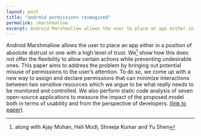 ```yaml
---
layout: post
title: "android permissions reimagined"
permalink: /marshmallow
excerpt: Android Marshmallow allows the user to place an app either in a position of absolute distrust or one with a high level of trust. We show how this does not offer the flexibility to allow certain actions while preventing undesirable ones. This paper aims to address the problem by bringing out potential misuse of permissions to the user’s attention. To do so, we come up with a new way to assign and declare permissions that can minimize interactions between two sensitive resources which we argue to be what really needs to be monitored and controlled. We also perform static code analysis of seven open-source applications to measure the impact of the proposed model both in terms of usability and from the perspective of developers.
---
```


<!-- note: sync with excerpt -->
Android Marshmallow allows the user to place an app either in a position of absolute distrust or one with a high level of trust. We[^1] show how this does not offer the flexibility to allow certain actions while preventing undesirable ones. This paper aims to address the problem by bringing out potential misuse of permissions to the user’s attention. To do so, we come up with a new way to assign and declare permissions that can minimize interactions between two sensitive resources which we argue to be what really needs to be monitored and controlled. We also perform static code analysis of seven open-source applications to measure the impact of the proposed model both in terms of usability and from the perspective of developers. [(link to paper)](http://kandarp.xyz/files/kandarp-permissions.pdf)

<!-- Defined a new, secure permission model for Android that prevents misuse of permissions while reducing user interruption -->

[^1]: along with Ajay Mohan, Heli Modi, Shreeja Kumar and Yu Shen

